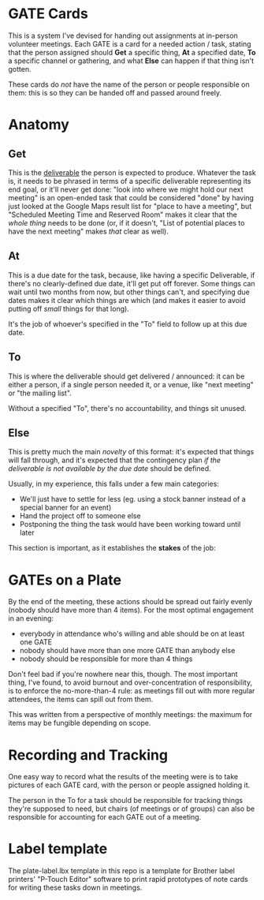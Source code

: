 # GATE Cards

This is a system I've devised for handing out assignments at in-person volunteer meetings. Each GATE is a card for a needed action / task, stating that the person assigned should **Get** a specific thing, **At** a specified date, **To** a specific channel or gathering, and what **Else** can happen if that thing isn't gotten.

These cards do *not* have the name of the person or people responsible on them: this is so they can be handed off and passed around freely.

# Anatomy

## Get

This is the [deliverable][] the person is expected to produce. Whatever the task is, it needs to be phrased in terms of a specific deliverable representing its end goal, or it'll never get done: "look into where we might hold our next meeting" is an open-ended task that could be considered "done" by having just looked at the Google Maps result list for "place to have a meeting", but "Scheduled Meeting Time and Reserved Room" makes it clear that the *whole thing* needs to be done (or, if it doesn't, "List of potential places to have the next meeting" makes *that* clear as well).

[deliverable]: https://en.wikipedia.org/wiki/Deliverable

## At

This is a due date for the task, because, like having a specific Deliverable, if there's no clearly-defined due date, it'll get put off forever. Some things can wait until two months from now, but other things can't, and specifying due dates makes it clear which things are which (and makes it easier to avoid putting off *small* things for that long).

It's the job of whoever's specified in the "To" field to follow up at this due date.

## To

This is where the deliverable should get delivered / announced: it can be either a person, if a single person needed it, or a venue, like "next meeting" or "the mailing list".

Without a specified "To", there's no accountability, and things sit unused.

## Else

This is pretty much the main *novelty* of this format: it's expected that things will fall through, and it's expected that the contingency plan *if the deliverable is not available by the due date* should be defined.

Usually, in my experience, this falls under a few main categories:

- We'll just have to settle for less (eg. using a stock banner instead of a special banner for an event)
- Hand the project off to someone else
- Postponing the thing the task would have been working toward until later

This section is important, as it establishes the **stakes** of the job:

# GATEs on a Plate

By the end of the meeting, these actions should be spread out fairly evenly (nobody should have more than 4 items). For the most optimal engagement in an evening:

- everybody in attendance who's willing and able should be on at least one GATE
- nobody should have more than one more GATE than anybody else
- nobody should be responsible for more than 4 things

Don't feel bad if you're nowhere near this, though. The most important thing, I've found, to avoid burnout and over-concentration of responsibility, is to enforce the no-more-than-4 rule: as meetings fill out with more regular attendees, the items can spill out from them.

This was written from a perspective of monthly meetings: the maximum for items may be fungible depending on scope.

# Recording and Tracking

One easy way to record what the results of the meeting were is to take pictures of each GATE card, with the person or people assigned holding it.

The person in the To for a task should be responsible for tracking things they're supposed to need, but chairs (of meetings or of groups) can also be responsible for accounting for each GATE out of a meeting.

# Label template

The plate-label.lbx template in this repo is a template for Brother label printers' "P-Touch Editor" software to print rapid prototypes of note cards for writing these tasks down in meetings.
